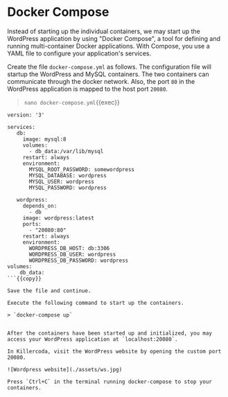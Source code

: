 # Docker Compose

Instead of starting up the individual containers, we may start up the WordPress application by using "Docker Compose", a tool for defining and running multi-container Docker applications. With Compose, you use a YAML file to configure your application's services. 

Create the file `docker-compose.yml` as follows. The configuration file will startup the WordPress and MySQL containers. The two containers can communicate through the docker network. Also, the port `80` in the WordPress application is mapped to the host port `20080`.

> `nano docker-compose.yml`{{exec}}

```
version: '3'

services:
   db:
     image: mysql:8
     volumes:
       - db_data:/var/lib/mysql
     restart: always
     environment:
       MYSQL_ROOT_PASSWORD: somewordpress
       MYSQL_DATABASE: wordpress
       MYSQL_USER: wordpress
       MYSQL_PASSWORD: wordpress

   wordpress:
     depends_on:
       - db
     image: wordpress:latest
     ports:
       - "20080:80"
     restart: always
     environment:
       WORDPRESS_DB_HOST: db:3306
       WORDPRESS_DB_USER: wordpress
       WORDPRESS_DB_PASSWORD: wordpress
volumes:
    db_data:
```{{copy}}

Save the file and continue.

Execute the following command to start up the containers.

> `docker-compose up`


After the containers have been started up and initialized, you may access your WordPress application at `localhost:20080`.

In Killercoda, visit the WordPress website by opening the custom port 20080.

![Wordpress website](./assets/ws.jpg)

Press `Ctrl+C` in the terminal running docker-compose to stop your containers.